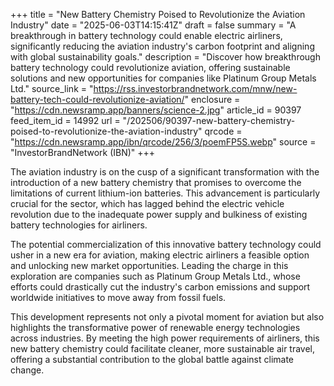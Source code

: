 +++
title = "New Battery Chemistry Poised to Revolutionize the Aviation Industry"
date = "2025-06-03T14:15:41Z"
draft = false
summary = "A breakthrough in battery technology could enable electric airliners, significantly reducing the aviation industry's carbon footprint and aligning with global sustainability goals."
description = "Discover how breakthrough battery technology could revolutionize aviation, offering sustainable solutions and new opportunities for companies like Platinum Group Metals Ltd."
source_link = "https://rss.investorbrandnetwork.com/mnw/new-battery-tech-could-revolutionize-aviation/"
enclosure = "https://cdn.newsramp.app/banners/science-2.jpg"
article_id = 90397
feed_item_id = 14992
url = "/202506/90397-new-battery-chemistry-poised-to-revolutionize-the-aviation-industry"
qrcode = "https://cdn.newsramp.app/ibn/qrcode/256/3/poemFP5S.webp"
source = "InvestorBrandNetwork (IBN)"
+++

<p>The aviation industry is on the cusp of a significant transformation with the introduction of a new battery chemistry that promises to overcome the limitations of current lithium-ion batteries. This advancement is particularly crucial for the sector, which has lagged behind the electric vehicle revolution due to the inadequate power supply and bulkiness of existing battery technologies for airliners.</p><p>The potential commercialization of this innovative battery technology could usher in a new era for aviation, making electric airliners a feasible option and unlocking new market opportunities. Leading the charge in this exploration are companies such as Platinum Group Metals Ltd., whose efforts could drastically cut the industry's carbon emissions and support worldwide initiatives to move away from fossil fuels.</p><p>This development represents not only a pivotal moment for aviation but also highlights the transformative power of renewable energy technologies across industries. By meeting the high power requirements of airliners, this new battery chemistry could facilitate cleaner, more sustainable air travel, offering a substantial contribution to the global battle against climate change.</p>